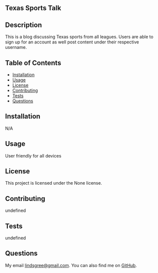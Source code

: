 
  ## Texas Sports Talk      
  
  ## Description
  This is a blog discussing Texas sports from all leagues. Users are able to sign up for an account as well post content under their respective username.
  
  ## Table of Contents
  - [Installation](#installation)
  - [Usage](#usage)
  - [License](#license)
  - [Contributing](#contributing)
  - [Tests](#tests)
  - [Questions](#questions)
  
  ## Installation
  N/A
  
  ## Usage
  User friendly for all devices 
  
  ## License
  This project is licensed under the None license.
  
  
  ## Contributing
  undefined
  
  ## Tests
  undefined
  
  ## Questions
  My email [lindsgree@gmail.com](mailto:lindsgree@gmail.com). You can also find me on [GitHub](https://github.com/lindsayagreen).